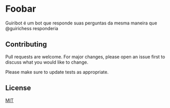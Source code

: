 # Foobar

Guiribot é um bot que responde suas perguntas da mesma maneira que @guirichess responderia

## Contributing
Pull requests are welcome. For major changes, please open an issue first to discuss what you would like to change.

Please make sure to update tests as appropriate.

## License
[MIT](https://choosealicense.com/licenses/mit/)
